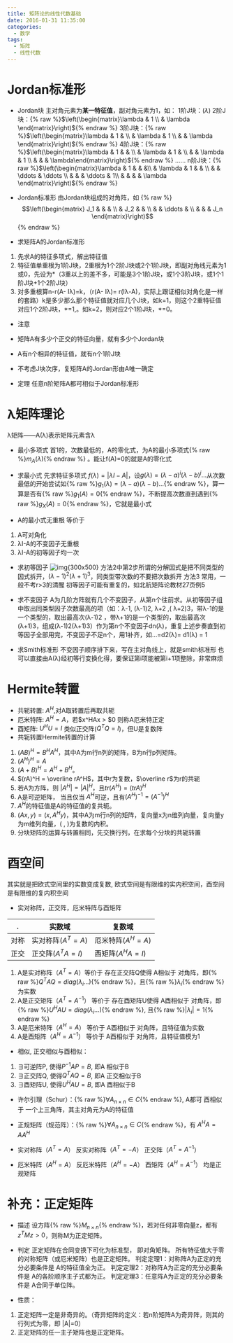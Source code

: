 ```yaml
---
title: 矩阵论的线性代数基础
date: 2016-01-31 11:35:00
categories:
  - 数学
tags: 
  - 矩阵
  - 线性代数
---
```


# Jordan标准形
- Jordan块
主对角元素为**某一特征值**，副对角元素为1，如：
1阶J块：($\lambda$)
2阶J块：{% raw %}$\left(\begin{matrix}\lambda & 1 \\
& \lambda \end{matrix}\right)${% endraw %}
3阶J块：{% raw %}$\left(\begin{matrix}\lambda & 1 &  \\
& \lambda & 1 \\
&  & \lambda \end{matrix}\right)${% endraw %}
4阶J块：{% raw %}$\left(\begin{matrix}\lambda & 1 &  &  \\
  & \lambda & 1 &  \\
  &  & \lambda & 1 \\
  &  &  & \lambda\end{matrix}\right)${% endraw %}
......
n阶J块：{% raw %}$\left(\begin{matrix}\lambda & 1 &  &  &\\
  & \lambda & 1 & & \\
  &  & \ddots & \ddots \\
  &  &  & \ddots & 1\\
  &  &  & & \lambda \end{matrix}\right)${% endraw %}

- Jordan标准形
由Jordan块组成的对角阵，如
{% raw %}
$$\left(\begin{matrix}
  J_1 &  &  &  \\
  & J_2 &  &  \\
  &  & \ddots &  \\
  &  &  & J_n \end{matrix}\right)$$
{% endraw %}
- 求矩阵A的Jordan标准形
1. 先求A的特征多项式，解出特征值
2. 特征值单重根为1阶J块，2重根为1个2阶J块或2个1阶J块，即副对角线元素为1或0，先设为*（3重以上的差不多，可能是3个1阶J块，或1个3阶J块，或1个1阶J块+1个2阶J块）
3. 对多重根算n-r(A- Iλ)=k，（r(A- Iλ)= r(Iλ-A)，实际上跟证相似对角化是一样的套路）k是多少那么那个特征值就对应几个J块，如k=1，则这个2重特征值对应1个2阶J块，\*=1,。如k=2，则对应2个1阶J块，\*=0。

- 注意
 - 矩阵A有多少个正交的特征向量，就有多少个Jordan块
 - A有n个相异的特征值，就有n个1阶J块
 - 不考虑J块次序，复矩阵A的Jordan形由A唯一确定

- 定理
任意n阶矩阵A都可相似于Jordan标准形

# λ矩阵理论
λ矩阵——A(λ)表示矩阵元素含λ

 - 最小多项式
首1的，次数最低的，A的零化式，为A的最小多项式{% raw %}$m_A(λ)${% endraw %} 。能让f(A)=0的就是A的零化式

 - 求最小式
先求特征多项式 $f(λ)=| λI-A |$，设$g(λ)=( λ-a)^i(λ-b)^j…$从次数最低的开始尝试如{% raw %}$g_1(λ)=( λ-a)(λ-b)…${% endraw %}，算一算是否有{% raw %}$g_1(A)= 0${% endraw %}，不断提高次数直到遇到{% raw %}$g_X(A)=0${% endraw %}，它就是最小式

 - A的最小式无重根 等价于
 1. A可对角化
 2. λI-A的不变因子无重根
 3.  λI-A的初等因子均一次

 - 求初等因子
![img{300x500}](http://img.blog.csdn.net/20160131000927987)
方法2中第2步所谓的分解因式是把不同类型的因式拆开，$(λ-1)^2(λ+1)^3$，同类型带次数的不要把次数拆开
方法3 常用，一般不考r>3的清醒
初等因子可能有重复的，如北航矩阵论教材27页例5

 - 求不变因子
A为几阶方阵就有几个不变因子，从第n个往前求。从初等因子组中取出同类型因子次数最高的项（如：λ-1, (λ-1)2, λ+2 ,( λ+2)3，带λ-1的是一个类型的，取出最高次(λ-1)2 ，带λ+1的是一个类型的，取出最高次(λ+1)3，组成(λ-1)2(λ+1)3）作为第n个不变因子dn(λ)，重复上述步奏直到初等因子全部用完，不变因子不足n个，用1补齐，如…=d2(λ)= d1(λ) = 1

 - 求Smith标准形
不变因子顺序排下来，写在主对角线上，就是smith标准形
也可以直接由A(λ)经初等行变换化得，要保证第i项能被第i+1项整除，非常麻烦

# Hermite转置
-  共轭转置:  $A^H$,对A取转置后再取共轭
- 厄米特阵: $A^H=A$，若$x^HAx > $0 则称A厄米特正定
-  酉矩阵: $U^HU=I$ 类似正交阵($Q^TQ=I$)，但U是复数阵
- 共轭转置Hermite转置的计算
1. $(AB)^H = B^HA^H$，其中A为m行n列的矩阵，B为n行p列矩阵。
2. $(A^H)^H = A$
3. $(A +B)^H = A^H + B^H$。
4. $(rA)^H = \overline rA^H$，其中r为复数，$\overline r$为r的共轭
5. 若A为方阵，则 $|A^H| = |A|^H$，且$tr(A^H) = (tr A)^H$
6. A是可逆矩阵， 当且仅当 $A^H$可逆，且有$(A^H)^{-1} = (A^{-1})^H$
7. $A^H$的特征值是A的特征值的复共轭。
8. $(Ax,y) = (x, A^Hy)$，其中A为m行n列的矩阵，复向量x为n维列向量，复向量y为m维列向量，( , )为复数的内积。
9. 分块矩阵的运算与转置相同，先交换行列，在求每个分块的共轭转置

# 酉空间
其实就是把欧式空间里的实数变成复数, 欧式空间是有限维的实内积空间，酉空间是有限维的复内积空间

- 实对称阵，正交阵，厄米特阵与酉矩阵

|.|实数域|复数域|
|---|---|---|
|对称|实对称阵($A^T=A$)|厄米特阵($A^H=A$)|
|正交|正交阵($A^TA=I$)|酉矩阵($A^HA=I$)|


1. A是实对称阵（$A^T=A$）等价于 存在正交阵Q使得 A相似于 对角阵，即{% raw %}$Q^TAQ = diag(λ_i…)${% endraw %}，且{% raw %}$λ_i${% endraw %}为实数
2. A是正交矩阵（$A^T=A^{-1}$） 等价于 存在酉矩阵U使得 A酉相似于 对角阵，即{% raw %}$U^HAU = diag(λ_i…)${% endraw %}, 且{% raw %}$|λ_i|=1${% endraw %}
3. A是厄米特阵（$A^H=A$） 等价于 A酉相似于 对角阵，且特征值为实数
4. A是酉矩阵（$A^H=A^{-1}$） 等价于 A酉相似于 对角阵，且特征值模为1

- 相似, 正交相似与酉相似：
1. $\exists$可逆阵P, 使得$P^{-1}AP = B$, 即A 相似于B
2. $\exists$正交阵Q, 使得$Q^TAQ = B$, 即A 正交相似于B
3. $\exists$酉矩阵U, 使得$U^HAU = B$, 即A 酉相似于B

- 许尔引理（Schur）：{% raw %}$\forall A_{n \times n} \in C${% endraw %}, A都可 酉相似于 一个上三角阵，其主对角元为A的特征值	

- 正规矩阵（规范阵）：{% raw %}$\forall A_{n \times n} \in C${% endraw %}，有 $A^HA=AA^H$ 
 - 实对称阵（$A^T=A$）	反实对称阵（$A^T= -A$）	正交阵（$A^T=A^{-1}$）
 - 厄米特阵（$A^H=A$）	反厄米特阵（$A^H= -A$）	酉矩阵（$A^H=A^{-1}$）
均是正规矩阵


# 补充：正定矩阵
- 描述
设方阵{% raw %}$M_{n \times n}${% endraw %}，若对任何非零向量z，都有$z^TMz> 0$，则称M为正定矩阵。

- 判定
正定矩阵在合同变换下可化为标准型， 即对角矩阵。
所有特征值大于零的对称矩阵（或厄米矩阵）也是正定矩阵。
判定定理1：对称阵A为正定的充分必要条件是 A的特征值全为正。
判定定理2：对称阵A为正定的充分必要条件是 A的各阶顺序主子式都为正。
判定定理3：任意阵A为正定的充分必要条件是 A合同于单位阵。

- 性质：
1. 正定矩阵一定是非奇异的。（奇异矩阵的定义：若n阶矩阵A为奇异阵，则其的行列式为零，即 |A|=0）
2. 正定矩阵的任一主子矩阵也是正定矩阵。




<div id="container"></div>
<link rel="stylesheet" href="https://imsun.github.io/gitment/style/default.css">
<script src="https://imsun.github.io/gitment/dist/gitment.browser.js"></script>
<script>
var gitment = new Gitment({
  id: 'matrix_elements',
  title: '矩阵论的线性代数基础',
  owner: 'yiyang186',
  repo: 'blog_comment',
  oauth: {
    client_id: '2786ddc8538588bfc0c8',
    client_secret: '83713f049f4b7296d27fe579a30cdfe9e2e45215',
  },
})
gitment.render('container')
</script>